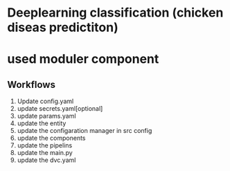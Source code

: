 # Deeplearning classification (chicken diseas predictiton)
 # used moduler component
## Workflows

1. Update config.yaml
2. update secrets.yaml[optional]
3. update params.yaml
4. update the entity
5. update the configaration manager in src config
6. update the components
7. update the pipelins
8. update the main.py
9. update the dvc.yaml

